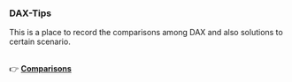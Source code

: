 <h3>DAX-Tips</h3>
This is a place to record the comparisons among DAX and also solutions to certain scenario.
<br></br>

👉 [**Comparisons**](https://github.com/chieh-kao-1125/DAX-Tips/tree/main/Comparisons)

